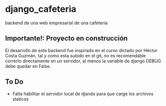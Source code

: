 # django_cafeteria
backend de una web empresarial de una cafeteria

## Importante!: Proyecto en construcción

El desarrollo de este backend fue inspirado en el curso dictado por Héctor Costa Guzmán, tal y como esta subido en el git, no es recomendable correrlo directamente en un servidor, al menos la variable de django DEBUG debe quedar en False.

## To Do
- Falta habilitar el servidor local de djando para que carge los archivos staticos
